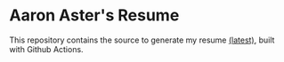 # Aaron Aster's Resume

This repository contains the source to generate
my resume [(latest)](./latest.pdf), built with Github Actions.

